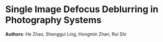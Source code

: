 # Single Image Defocus Deblurring in Photography Systems
**Authors**: He Zhao, Shenggui Ling, Hongmin Zhan, Rui Shi  
